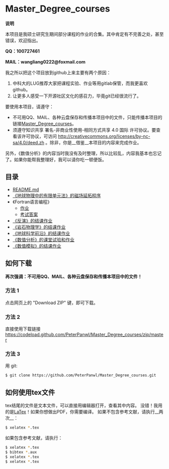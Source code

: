 # Master_Degree_courses

**说明**

本项目是我硕士研究生期间部分课程的作业的合集。其中肯定有不完善之处，甚至错误，欢迎指出。

__QQ：100727461__

__MAIL：wangliang0222@foxmail.com__

我之所以把这个项目放到github上来主要有两个原因：

1. 中科大的LUG推荐大家把课程实验、作业等用gitlab保管，而我更喜欢github。
2. 让更多人感受一下开源社区文化的感召力，毕竟git已经很流行了。

要使用本项目，请遵守：

  * 不可用QQ、MAIL、各种云盘保存和传播本项目中的文件，只能传播本项目的链接[Master_Degree_courses](https://github.com/wangliang1989/Master_Degree_courses)。
  * 须遵守知识共享 署名-非商业性使用-相同方式共享 4.0 国际 许可协议。要查看该许可协议，可访问 http://creativecommons.org/licenses/by-nc-sa/4.0/deed.zh 。除非，你是__借鉴__本项目的内容来完成作业。

另外，《数值分析》的内容当时我没有及时整理，所以比较乱，内容我基本也忘记了。如果你能帮我整理好，我可以请你吃一顿便饭。

## 目录

* [README.md](README.md)
* [《地球物理中的有限单元法》的磁场延拓程序](finite_element_method)
* 《Fortran语言编程》
    * [作业](/Fortran/homework/doc/Fortran_homework.tex)
    * [考试答案](/Fortran/exam/Fortran_exam.tex)
* [《反演》的结课作业](inversion/inversion.tex)
* [《岩石物理学》的结课作业](Petrophysics/Petrophysics.tex)
* [《地球科学前沿》的结课作业](Geoscience_leading_edge.tex)
* [《数值分析》的课堂试验和作业](/Numerical_analysis)
* [《数值模拟》的结课作业](Numerical_simulation.tex)

## 如何下载

__再次强调：不可用QQ、MAIL、各种云盘保存和传播本项目中的文件！__

### 方法 1

点击网页上的 "Download ZIP" 键，即可下载。

### 方法 2

直接使用下载链接
https://codeload.github.com/PeterPanwl/Master_Degree_courses/zip/master

### 方法 3

用 git:

~~~bash
$ git clone https://github.com/PeterPanwl/Master_Degree_courses.git
~~~

## 如何使用tex文件

tex结尾的文件是文本文件，可以直接用编辑器打开，查看其中内容。
没错！我用的是[LaTex](https://www.latex-project.org/)！如果你想做出PDF，你需要编译。
如果不包含参考文献，请执行__两次__：

~~~bash
$ xelatex *.tex
~~~

如果包含参考文献，请执行：

~~~bash
$ xelatex *.tex
$ bibtex *.aux
$ xelatex *.tex
$ xelatex *.tex
~~~
